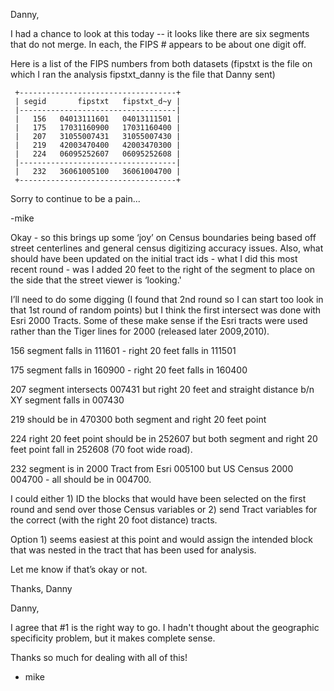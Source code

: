 Danny, 

I had a chance to look at this today -- it looks like there are six segments that do not merge. In each, the FIPS # appears to be about one digit off. 

Here is a list of the FIPS numbers from both datasets (fipstxt is the file on which I ran the analysis fipstxt_danny is the file that Danny sent)

     +-----------------------------------+
     | segid       fipstxt   fipstxt_d~y |
     |-----------------------------------|
     |   156   04013111601   04013111501 |
     |   175   17031160900   17031160400 |
     |   207   31055007431   31055007430 |
     |   219   42003470400   42003470300 |
     |   224   06095252607   06095252608 |
     |-----------------------------------|
     |   232   36061005100   36061004700 |
     +-----------------------------------+

Sorry to continue to be a pain...

-mike


Okay - so this brings up some ‘joy’ on Census boundaries being based off street centerlines and general census digitizing accuracy issues. Also, what should have been updated on the initial tract ids - what I did this most recent round - was I added 20 feet to the right of the segment to place on the side that the street viewer is ‘looking.'

I’ll need to do some digging (I found that 2nd round so I can start too look in that 1st round of random points) but I think the first intersect was done with Esri 2000 Tracts. Some of these make sense if the Esri tracts were used rather than the Tiger lines for 2000 (released later 2009,2010).

156 segment falls in 111601 - right 20 feet falls in 111501

175 segment falls in 160900 - right 20 feet falls in 160400

207 segment intersects 007431 but right 20 feet and straight distance b/n XY segment falls in 007430

219 should be in 470300 both segment and right 20 feet point

224 right 20 feet point should be in 252607 but both segment and right 20 feet point fall in 252608 (70 foot wide road). 

232 segment is in 2000 Tract from Esri 005100 but US Census 2000 004700 - all should be in 004700. 

I could either 1) ID the blocks that would have been selected on the first round and send over those Census variables or 2) send Tract variables for the correct (with the right 20 foot distance) tracts. 

Option 1) seems easiest at this point and would assign the intended block that was nested in the tract that has been used for analysis. 

Let me know if that’s okay or not. 

Thanks,
Danny


Danny,

I agree that #1 is the right way to go. I hadn't thought about the geographic specificity problem, but it makes complete sense. 

Thanks so much for dealing with all of this!

- mike
